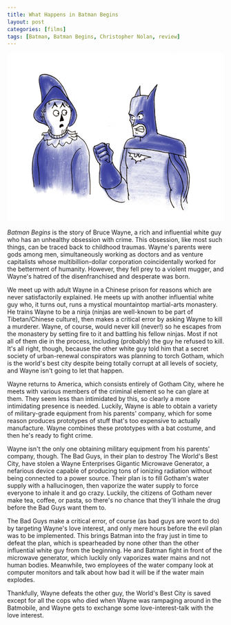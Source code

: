 ```yaml
---
title: What Happens in Batman Begins
layout: post
categories: [films]
tags: [Batman, Batman Begins, Christopher Nolan, review]
---
```


<img alt="Batman vs. Scarecrow" src="/assets/images/blog/Scarecrow.jpg"/>

_Batman Begins_ is the story of Bruce Wayne, a rich and influential white guy who has an unhealthy obsession with crime. This obsession, like most such things, can be traced back to childhood traumas. Wayne's parents were gods among men, simultaneously working as doctors and as venture capitalists whose multibillion-dollar corporation coincidentally worked for the betterment of humanity. However, they fell prey to a violent mugger, and Wayne's hatred of the disenfranchised and desperate was born.

We meet up with adult Wayne in a Chinese prison for reasons which are never satisfactorily explained. He meets up with another influential white guy who, it turns out, runs a mystical mountaintop martial-arts monastery. He trains Wayne to be a ninja (ninjas are well-known to be part of Tibetan/Chinese culture), then makes a critical error by asking Wayne to kill a murderer. Wayne, of course, would never kill (never!) so he escapes from the monastery by setting fire to it and battling his fellow ninjas. Most if not all of them die in the process, including (probably) the guy he refused to kill. It's all right, though, because the other white guy told him that a secret society of urban-renewal conspirators was planning to torch Gotham, which is the world's best city despite being totally corrupt at all levels of society, and Wayne isn't going to let that happen.

Wayne returns to America, which consists entirely of Gotham City, where he meets with various members of the criminal element so he can glare at them. They seem less than intimidated by this, so clearly a more intimidating presence is needed. Luckily, Wayne is able to obtain a variety of military-grade equipment from his parents' company, which for some reason produces prototypes of stuff that's too expensive to actually manufacture. Wayne combines these prototypes with a bat costume, and then he's ready to fight crime.

Wayne isn't the only one obtaining military equipment from his parents' company, though. The Bad Guys, in their plan to destroy The World's Best City, have stolen a Wayne Enterprises Gigantic Microwave Generator, a nefarious device capable of producing tons of ionizing radiation without being connected to a power source. Their plan is to fill Gotham's water supply with a hallucinogen, then vaporize the water supply to force everyone to inhale it and go crazy. Luckily, the citizens of Gotham never make tea, coffee, or pasta, so there's no chance that they'll inhale the drug before the Bad Guys want them to.

The Bad Guys make a critical error, of course (as bad guys are wont to do) by targeting Wayne's love interest, and only mere hours before the evil plan was to be implemented. This brings Batman into the fray just in time to defeat the plan, which is spearheaded by none other than the other influential white guy from the beginning. He and Batman fight in front of the microwave generator, which luckily only vaporizes water mains and not human bodies. Meanwhile, two employees of the water company look at computer monitors and talk about how bad it will be if the water main explodes.

Thankfully, Wayne defeats the other guy, the World's Best City is saved except for all the cops who died when Wayne was rampaging around in the Batmobile, and Wayne gets to exchange some love-interest-talk with the love interest.
